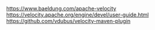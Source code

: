 https://www.baeldung.com/apache-velocity
https://velocity.apache.org/engine/devel/user-guide.html
https://github.com/vdubus/velocity-maven-plugin

